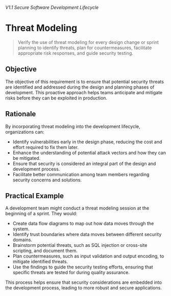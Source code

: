 *V1.1 Secure Software Development Lifecycle*

# Threat Modeling

> Verify the use of threat modeling for every design change or sprint planning to identify threats, plan for countermeasures, facilitate appropriate risk responses, and guide security testing.

## Objective
The objective of this requirement is to ensure that potential security threats are identified and addressed during the design and planning phases of development. This proactive approach helps teams anticipate and mitigate risks before they can be exploited in production.

## Rationale
By incorporating threat modeling into the development lifecycle, organizations can:
- Identify vulnerabilities early in the design phase, reducing the cost and effort required to fix them later.
- Enhance the understanding of potential attack vectors and how they can be mitigated.
- Ensure that security is considered an integral part of the design and development process.
- Facilitate better communication among team members regarding security concerns and solutions.

## Practical Example
A development team might conduct a threat modeling session at the beginning of a sprint. They would:
- Create data flow diagrams to map out how data moves through the system.
- Identify trust boundaries where data moves between different security domains.
- Brainstorm potential threats, such as SQL injection or cross-site scripting, and document them.
- Plan countermeasures, such as input validation and output encoding, to mitigate identified threats.
- Use the findings to guide the security testing efforts, ensuring that specific threats are tested for during quality assurance.

This process helps ensure that security considerations are embedded into the development process, leading to more robust and secure applications.
